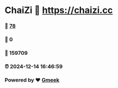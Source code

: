 # ChaiZi :link: https://chaizi.cc 
### :page_facing_up: [78](https://chaizi.cc/tag.html) 
### :speech_balloon: 0 
### :hibiscus: 159709 
### :alarm_clock: 2024-12-14 16:46:59 
### Powered by :heart: [Gmeek](https://github.com/Meekdai/Gmeek)
